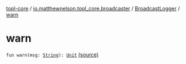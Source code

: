 [topl-core](../../index.md) / [io.matthewnelson.topl_core.broadcaster](../index.md) / [BroadcastLogger](index.md) / [warn](./warn.md)

# warn

`fun warn(msg: `[`String`](https://kotlinlang.org/api/latest/jvm/stdlib/kotlin/-string/index.html)`): `[`Unit`](https://kotlinlang.org/api/latest/jvm/stdlib/kotlin/-unit/index.html) [(source)](https://github.com/05nelsonm/TorOnionProxyLibrary-Android/blob/master/topl-core/src/main/java/io/matthewnelson/topl_core/broadcaster/BroadcastLogger.kt#L92)